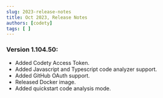 ```yaml
---
slug: 2023-release-notes
title: Oct 2023, Release Notes
authors: [codety]
tags: [ ]
---
```


### Version 1.104.50:
* Added Codety Access Token.
* Added Javascript and Typescript code analyzer support.
* Added GitHub OAuth support.
* Released Docker image.
* Added quickstart code analysis mode.
